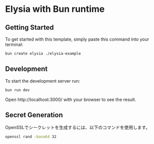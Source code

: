 # Elysia with Bun runtime

## Getting Started
To get started with this template, simply paste this command into your terminal:
```bash
bun create elysia ./elysia-example
```

## Development
To start the development server run:
```bash
bun run dev
```

Open http://localhost:3000/ with your browser to see the result.

## Secret Generation
OpenSSLでシークレットを生成するには、以下のコマンドを使用します。

```bash
openssl rand -base64 32
```
